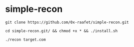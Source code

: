 # simple-recon

```
git clone https://github.com/0x-raafet/simple-recon.git
```
```
cd simple-recon.git/ && chmod +x * && ./install.sh
```
```
./recon target.com
```

